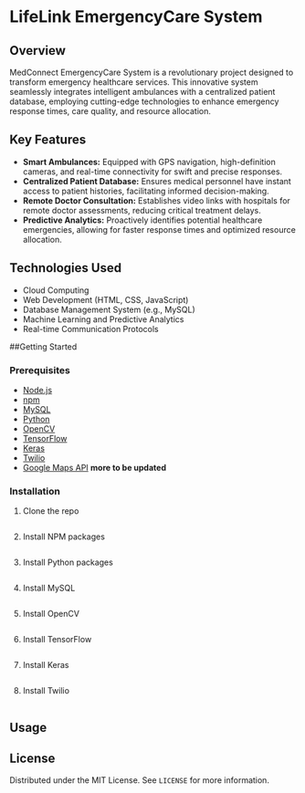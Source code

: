 # LifeLink EmergencyCare System

## Overview
MedConnect EmergencyCare System is a revolutionary project designed to transform emergency healthcare services. This innovative system seamlessly integrates intelligent ambulances with a centralized patient database, employing cutting-edge technologies to enhance emergency response times, care quality, and resource allocation.

## Key Features
- **Smart Ambulances:** Equipped with GPS navigation, high-definition cameras, and real-time connectivity for swift and precise responses.
- **Centralized Patient Database:** Ensures medical personnel have instant access to patient histories, facilitating informed decision-making.
- **Remote Doctor Consultation:** Establishes video links with hospitals for remote doctor assessments, reducing critical treatment delays.
- **Predictive Analytics:** Proactively identifies potential healthcare emergencies, allowing for faster response times and optimized resource allocation.

## Technologies Used
* Cloud Computing
* Web Development (HTML, CSS, JavaScript)
* Database Management System (e.g., MySQL)
* Machine Learning and Predictive Analytics
* Real-time Communication Protocols

##Getting Started

### Prerequisites
* [Node.js](https://nodejs.org/en/)
* [npm](https://www.npmjs.com/)
* [MySQL](https://www.mysql.com/)
* [Python](https://www.python.org/)
* [OpenCV](https://opencv.org/)
* [TensorFlow](https://www.tensorflow.org/)
* [Keras](https://keras.io/)
* [Twilio](https://www.twilio.com/)
* [Google Maps API](https://developers.google.com/maps/documentation/)
**more to be updated**

### Installation
1. Clone the repo
```sh git clone https://github.com/IJPenguin/SmartAmbSystem.git
```
2. Install NPM packages
```sh npm install
```
3. Install Python packages
```sh pip install -r requirements.txt
```
4. Install MySQL
```sh sudo apt-get install mysql-server
```
5. Install OpenCV
```sh pip install opencv-python
```
6. Install TensorFlow
```sh pip install tensorflow
```
7. Install Keras
```sh pip install keras
```
8. Install Twilio
```sh pip install twilio
```

## Usage


## License
Distributed under the MIT License. See `LICENSE` for more information.



